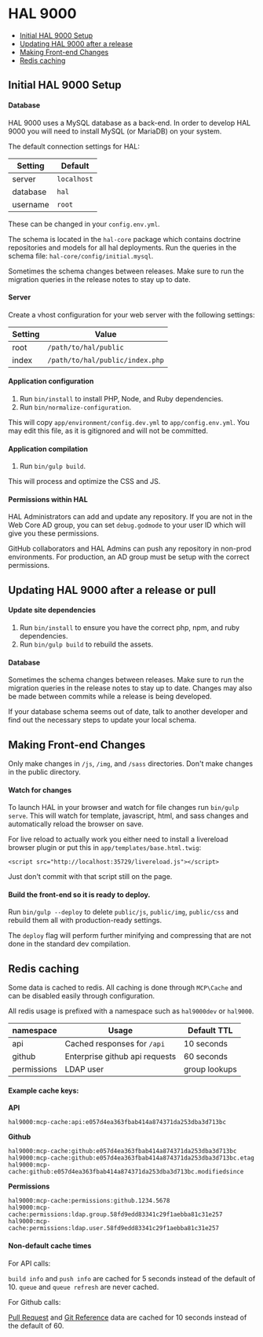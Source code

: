 # HAL 9000

- [Initial HAL 9000 Setup](#initial-hal-9000-setup)
- [Updating HAL 9000 after a release](#updating-hal-9000-after-a-release-or-pull)
- [Making Front-end Changes](#making-front-end-changes)
- [Redis caching](#redis-caching)

## Initial HAL 9000 Setup

#### Database

HAL 9000 uses a MySQL database as a back-end. In order to develop HAL 9000 you will need to install MySQL (or MariaDB) on your system.

The default connection settings for HAL:

Setting   | Default
--------- | -------
server    | `localhost`
database  | `hal`
username  | `root`

These can be changed in your `config.env.yml`.

The schema is located in the `hal-core` package which contains doctrine repositories and models for all hal deployments. Run the queries in the schema file: `hal-core/config/initial.mysql`.

Sometimes the schema changes between releases. Make sure to run the migration queries in the release notes to stay up to date.

#### Server

Create a vhost configuration for your web server with the following settings:

Setting   | Value
--------- | -------
root      | `/path/to/hal/public`
index     | `/path/to/hal/public/index.php`

#### Application configuration

1. Run `bin/install` to install PHP, Node, and Ruby dependencies.
2. Run `bin/normalize-configuration`.

This will copy `app/environment/config.dev.yml` to `app/config.env.yml`. You may edit this file, as it is gitignored and will not be committed.

#### Application compilation

1. Run `bin/gulp build`.

This will process and optimize the CSS and JS.

#### Permissions within HAL

HAL Administrators can add and update any repository. If you are not in the Web Core AD group, you can set `debug.godmode` to your user ID which will give you these permissions.

GitHub collaborators and HAL Admins can push any repository in non-prod environments. For production, an AD group must be setup with the correct permissions.

## Updating HAL 9000 after a release or pull

#### Update site dependencies

1. Run `bin/install` to ensure you have the correct php, npm, and ruby dependencies.
2. Run `bin/gulp build` to rebuild the assets.

#### Database

Sometimes the schema changes between releases. Make sure to run the migration queries in the release notes to stay up to date. Changes may also be made between commits while a release is being developed.

If your database schema seems out of date, talk to another developer and find out the necessary steps to update your local schema.

## Making Front-end Changes

Only make changes in `/js`, `/img`, and `/sass` directories. Don't make changes in the public directory.

#### Watch for changes

To launch HAL in your browser and watch for file changes run `bin/gulp serve`. This will watch for template, javascript, html, and sass changes and automatically reload the browser on save.

For live reload to actually work you either need to install a livereload browser plugin or put this in `app/templates/base.html.twig`:
```
<script src="http://localhost:35729/livereload.js"></script>
```

Just don't commit with that script still on the page.

#### Build the front-end so it is ready to deploy.

Run `bin/gulp --deploy` to delete `public/js`, `public/img`, `public/css` and rebuild them all with production-ready settings.

The `deploy` flag will perform further minifying and compressing that are not done in the standard dev compilation.

## Redis caching

Some data is cached to redis. All caching is done through `MCP\Cache` and can be disabled easily through configuration.

All redis usage is prefixed with a namespace such as `hal9000dev` or `hal9000`.

namespace   | Usage                           | Default TTL
----------- | ------------------------------- | --------------
api         | Cached responses for `/api`     | 10 seconds
github      | Enterprise github api requests  | 60 seconds
permissions | LDAP user|group lookups         | 10 minutes

#### Example cache keys:

**API**
```
hal9000:mcp-cache:api:e057d4ea363fbab414a874371da253dba3d713bc
```

**Github**
```
hal9000:mcp-cache:github:e057d4ea363fbab414a874371da253dba3d713bc
hal9000:mcp-cache:github:e057d4ea363fbab414a874371da253dba3d713bc.etag
hal9000:mcp-cache:github:e057d4ea363fbab414a874371da253dba3d713bc.modifiedsince
```

**Permissions**
```
hal9000:mcp-cache:permissions:github.1234.5678
hal9000:mcp-cache:permissions:ldap.group.58fd9edd83341c29f1aebba81c31e257
hal9000:mcp-cache:permissions:ldap.user.58fd9edd83341c29f1aebba81c31e257
```

#### Non-default cache times

For API calls:

`build info` and `push info` are cached for 5 seconds instead of the default of 10.
`queue` and `queue refresh` are never cached.

For Github calls:

[Pull Request](https://developer.github.com/v3/pulls/#list-pull-requests) and [Git Reference](https://developer.github.com/v3/git/refs/#get-a-reference) data are cached for 10 seconds instead of the default of 60.


